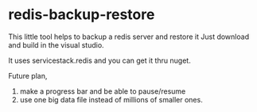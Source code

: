 # redis-backup-restore
This little tool helps to backup a redis server and restore it
Just download and build in the visual studio.

It uses servicestack.redis and you can get it thru nuget.

Future plan,

1. make a progress bar and be able to pause/resume
2. use one big data file instead of millions of smaller ones.
